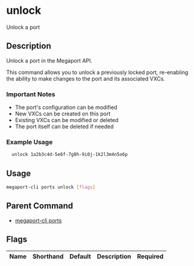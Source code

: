 # unlock

Unlock a port

## Description

Unlock a port in the Megaport API.

This command allows you to unlock a previously locked port, re-enabling the ability to make changes to the port and its associated VXCs.

### Important Notes
  - The port's configuration can be modified
  - New VXCs can be created on this port
  - Existing VXCs can be modified or deleted
  - The port itself can be deleted if needed

### Example Usage

```sh
  unlock 1a2b3c4d-5e6f-7g8h-9i0j-1k2l3m4n5o6p
```


## Usage

```sh
megaport-cli ports unlock [flags]
```



## Parent Command

* [megaport-cli ports](megaport-cli_ports.md)




## Flags

| Name | Shorthand | Default | Description | Required |
|------|-----------|---------|-------------|----------|



